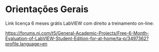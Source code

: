 # Orientações Gerais

Link licença 6 meses grátis LabVIEW com direito a treinamento on-line:

https://forums.ni.com/t5/General-Academic-Projects/Free-6-Month-Evaluation-of-LabVIEW-Student-Edition-for-at-home/ta-p/3497362?profile.language=en

